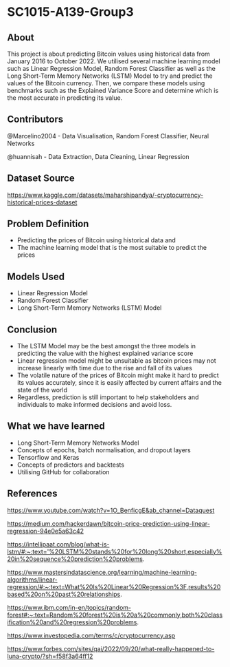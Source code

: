 # SC1015-A139-Group3

## About
This project is about predicting Bitcoin values using historical data from January 2016 to October 2022. We utilised several machine learning model such as Linear Regression Model, Random Forest Classifier as well as the Long Short-Term Memory Networks (LSTM) Model to try and predict the values of the Bitcoin currency. Then, we compare these models using benchmarks such as the Explained Variance Score and determine which is the most accurate in predicting its value.

## Contributors
@Marcelino2004 - Data Visualisation, Random Forest Classifier, Neural Networks

@huannisah - Data Extraction, Data Cleaning, Linear Regression

## Dataset Source

https://www.kaggle.com/datasets/maharshipandya/-cryptocurrency-historical-prices-dataset

## Problem Definition

- Predicting the prices of Bitcoin using historical data and
- The machine learning model that is the most suitable to predict the prices

## Models Used
- Linear Regression Model
- Random Forest Classifier
- Long Short-Term Memory Networks (LSTM) Model

## Conclusion
- The LSTM Model may be the best amongst the three models in predicting the value with the highest explained variance score
- Linear regression model might be unsuitable as bitcoin prices may not increase linearly with time due to the rise and fall of its values
- The volatile nature of the prices of Bitcoin might make it hard to predict its values accurately, since it is easily affected by current affairs and the state of the world
- Regardless, prediction is still important to help stakeholders and individuals to make informed decisions and avoid loss.

## What we have learned
- Long Short-Term Memory Networks Model
- Concepts of epochs, batch normalisation, and dropout layers
- Tensorflow and Keras
- Concepts of predictors and backtests
- Utilising GitHub for collaboration

## References

https://www.youtube.com/watch?v=1O_BenficgE&ab_channel=Dataquest

https://medium.com/hackerdawn/bitcoin-price-prediction-using-linear-regression-94e0e5a63c42

https://intellipaat.com/blog/what-is-lstm/#:~:text='%20LSTM%20stands%20for%20long%20short,especially%20in%20sequence%20prediction%20problems.


https://www.mastersindatascience.org/learning/machine-learning-algorithms/linear-regression/#:~:text=What%20Is%20Linear%20Regression%3F,results%20based%20on%20past%20relationships.

https://www.ibm.com/in-en/topics/random-forest#:~:text=Random%20forest%20is%20a%20commonly,both%20classification%20and%20regression%20problems.

https://www.investopedia.com/terms/c/cryptocurrency.asp

https://www.forbes.com/sites/qai/2022/09/20/what-really-happened-to-luna-crypto/?sh=f58f3a64ff12
